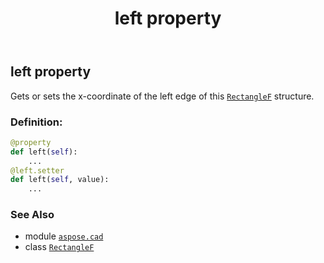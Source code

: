 ﻿---
title: left property
second_title: Aspose.CAD for Python via .NET API References
description: 
type: docs
weight: 160
url: /python-net/aspose.cad/rectanglef/left/
is_root: false
---

## left property


Gets or sets the x-coordinate of the left edge of this [`RectangleF`](/cad/python-net/aspose.cad/rectanglef) structure.
### Definition:
```python
@property
def left(self):
    ...
@left.setter
def left(self, value):
    ...
```

### See Also
* module [`aspose.cad`](../../)
* class [`RectangleF`](/cad/python-net/aspose.cad/rectanglef)
